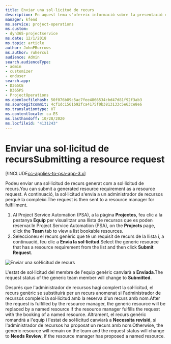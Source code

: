 ```yaml
---
title: Enviar una sol·licitud de recurs
description: En aquest tema s'ofereix informació sobre la presentació d'una sol·licitud d'un recurs del projecte.
manager: kfend
ms.service: project-operations
ms.custom:
- dyn365-projectservice
ms.date: 12/1/2018
ms.topic: article
author: JohnPBurrows
ms.author: ruhercul
audience: Admin
search.audienceType:
- admin
- customizer
- enduser
search.app:
- D365CE
- D365PS
- ProjectOperations
ms.openlocfilehash: 50f076b89c5ac7fee4866534cbd47d81f92f3ab3
ms.sourcegitcommit: 4cf1dc1561b92fca4175f0b3813133c5e63ce8e6
ms.translationtype: HT
ms.contentlocale: ca-ES
ms.lasthandoff: 10/28/2020
ms.locfileid: "4131243"
---
```

# <a name="submitting-a-resource-request"></a><span data-ttu-id="3b56f-103">Enviar una sol·licitud de recurs</span><span class="sxs-lookup"><span data-stu-id="3b56f-103">Submitting a resource request</span></span>

[!INCLUDE[cc-applies-to-psa-app-3.x](../includes/cc-applies-to-psa-app-3x.md)]

<span data-ttu-id="3b56f-104">Podeu enviar una sol·licitud de recurs generat com a sol·licitud de recurs.</span><span class="sxs-lookup"><span data-stu-id="3b56f-104">You can submit a generated resource requirement as a resource request.</span></span> <span data-ttu-id="3b56f-105">A continuació, la sol·licitud s'envia a un administrador de recursos perquè la compleixi.</span><span class="sxs-lookup"><span data-stu-id="3b56f-105">The request is then sent to a resource manager for fulfillment.</span></span>

1. <span data-ttu-id="3b56f-106">Al Project Service Automation (PSA), a la pàgina **Projectes**, feu clic a la pestanya **Equip** per visualitzar una llista de recursos que es poden reservar.</span><span class="sxs-lookup"><span data-stu-id="3b56f-106">In Project Service Automation (PSA), on the **Projects** page, click the **Team** tab to view a list bookable resources.</span></span> 
2. <span data-ttu-id="3b56f-107">Seleccioneu el recurs genèric que té un requisit de recurs de la llista i, a continuació, feu clic a **Envia la sol·licitud**.</span><span class="sxs-lookup"><span data-stu-id="3b56f-107">Select the generic resource that has a resource requirement from the list and then click **Submit Request**.</span></span>

![Enviar una sol·licitud de recurs](media/RM-how-to-18.png)

<span data-ttu-id="3b56f-109">L'estat de sol·licitud del membre de l'equip genèric canviarà a **Enviada**.</span><span class="sxs-lookup"><span data-stu-id="3b56f-109">The request status of the generic team member will change to **Submitted**.</span></span>

<span data-ttu-id="3b56f-110">Després que l'administrador de recursos hagi complert la sol·licitud, el recurs genèric se substituirà per un recurs anomenat si l'administrador de recursos compleix la sol·licitud amb la reserva d'un recurs amb nom.</span><span class="sxs-lookup"><span data-stu-id="3b56f-110">After the request is fulfilled by the resource manager, the generic resource will be replaced by a named resource if the resource manager fulfills the request with the booking of a named resource.</span></span> <span data-ttu-id="3b56f-111">Altrament, el recurs genèric romandrà a l'equip i l'estat de sol·licitud canviarà a **Necessita revisió**, si l'administrador de recursos ha proposat un recurs amb nom.</span><span class="sxs-lookup"><span data-stu-id="3b56f-111">Otherwise, the generic resource will remain on the team and the request status will change to **Needs Review**, if the resource manager has proposed a named resource.</span></span>
